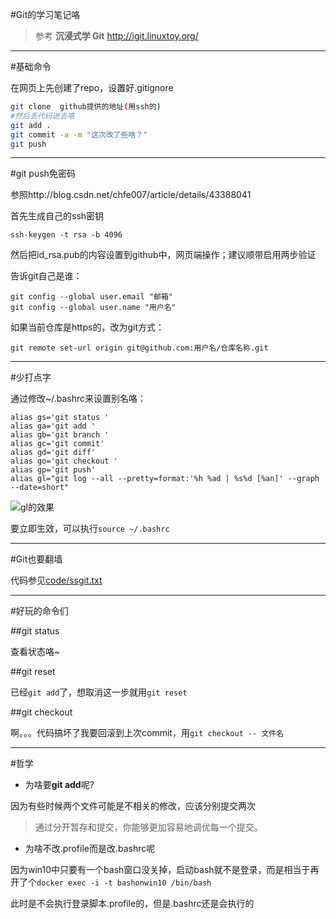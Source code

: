 #Git的学习笔记咯

> 参考 **沉浸式学 Git** http://igit.linuxtoy.org/

----

#基础命令

在网页上先创建了repo，设置好.gitignore

```bash
git clone  github提供的地址(用ssh的)
#然后丢代码进去咯
git add .
git commit -a -m "这次改了些啥？"
git push
```

----

#git push免密码

参照http://blog.csdn.net/chfe007/article/details/43388041

首先生成自己的ssh密钥

    ssh-keygen -t rsa -b 4096

然后把id_rsa.pub的内容设置到github中，网页端操作；建议顺带启用两步验证

告诉git自己是谁：

    git config --global user.email "邮箱"
    git config --global user.name "用户名"

如果当前仓库是https的，改为git方式：

    git remote set-url origin git@github.com:用户名/仓库名称.git
    
----

#少打点字

通过修改~/.bashrc来设置别名咯：

```
alias gs='git status '
alias ga='git add '
alias gb='git branch '
alias gc='git commit'
alias gd='git diff'
alias go='git checkout '
alias gp='git push'
alias gl="git log --all --pretty=format:'%h %ad | %s%d [%an]' --graph --date=short"
```

![gl的效果](https://raw.githubusercontent.com/zjuchenyuan/notebook/master/download/img/gl.jpg)

要立即生效，可以执行`source ~/.bashrc`

----

#Git也要翻墙

代码参见[code/ssgit.txt](code/ssgit.txt)

----

#好玩的命令们

##git status

查看状态咯~

##git reset

已经`git add`了，想取消这一步就用`git reset`

##git checkout

啊。。。代码搞坏了我要回滚到上次commit，用`git checkout -- 文件名`

----

#哲学

* 为啥要**git add**呢?

因为有些时候两个文件可能是不相关的修改，应该分别提交两次

> 通过分开暂存和提交，你能够更加容易地调优每一个提交。

* 为啥不改.profile而是改.bashrc呢

因为win10中只要有一个bash窗口没关掉，启动bash就不是登录，而是相当于再开了个`docker exec -i -t bashonwin10 /bin/bash`

此时是不会执行登录脚本.profile的，但是.bashrc还是会执行的

